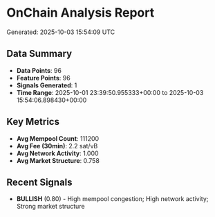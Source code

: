 # OnChain Analysis Report
Generated: 2025-10-03 15:54:09 UTC

## Data Summary
- **Data Points**: 96
- **Feature Points**: 96
- **Signals Generated**: 1
- **Time Range**: 2025-10-01 23:39:50.955333+00:00 to 2025-10-03 15:54:06.898430+00:00

## Key Metrics
- **Avg Mempool Count**: 111200
- **Avg Fee (30min)**: 2.2 sat/vB
- **Avg Network Activity**: 1.000
- **Avg Market Structure**: 0.758

## Recent Signals
- **BULLISH** (0.80) - High mempool congestion; High network activity; Strong market structure
